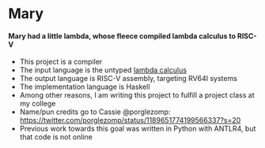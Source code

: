 # Mary

#### Mary had a little lambda, whose fleece compiled lambda calculus to RISC-V

- This project is a compiler
- The input language is the untyped [lambda calculus](https://en.wikipedia.org/wiki/Lambda_calculus)
- The output language is RISC-V assembly, targeting RV64I systems
- The implementation language is Haskell
- Among other reasons, I am writing this project to fulfill a project class at my college
- Name/pun credits go to Cassie @porglezomp: https://twitter.com/porglezomp/status/1189651774199566337?s=20
- Previous work towards this goal was written in Python with ANTLR4, but that code is not online
